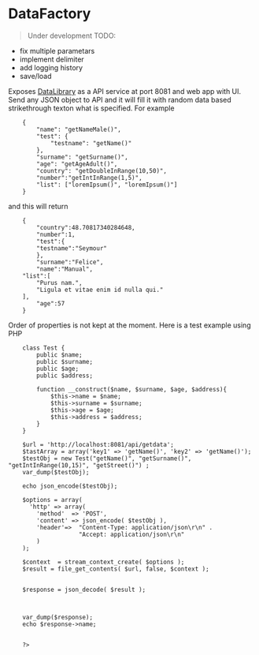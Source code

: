# DataFactory

> Under development
TODO:
- fix multiple parametars
- implement delimiter
- add logging history
- save/load

Exposes [DataLibrary](https://github.com/djulbicb/DataLibrary) as a API service at port 8081 and web app with UI. 
Send any JSON object to API and it will fill it with random data based strikethrough texton what is specified. For example
```
    {
        "name": "getNameMale()",
        "test": {
        	"testname": "getName()"
        },
        "surname": "getSurname()",
        "age": "getAgeAdult()",
        "country": "getDoubleInRange(10,50)",
        "number":"getIntInRange(1,5)",
        "list": ["loremIpsum()", "loremIpsum()"]
    }
```
and this will return 
```
    {
        "country":48.70817340284648,  
        "number":1,  
        "test":{
	    "testname":"Seymour"  
        },  
        "surname":"Felice",  
        "name":"Manual",  
    "list":[
        "Purus nam.",  
        "Ligula et vitae enim id nulla qui."  
    ],  
        "age":57  
    }
```
Order of properties is not kept at the moment. Here is a test example using PHP    
```
    class Test {
    	public $name;
    	public $surname;
    	public $age;
    	public $address;
    
    	function __construct($name, $surname, $age, $address){
    		$this->name = $name;
    		$this->surname = $surname;
    		$this->age = $age;
    		$this->address = $address;
    	}
    }
    
    $url = 'http://localhost:8081/api/getdata';
    $tastArray = array('key1' => 'getName()', 'key2' => 'getName()');
    $testObj = new Test("getName()", "getSurname()", "getIntInRange(10,15)", "getStreet()") ;
    var_dump($testObj);
    
    echo json_encode($testObj);
    
    $options = array(
      'http' => array(
        'method'  => 'POST',
        'content' => json_encode( $testObj ),
        'header'=>  "Content-Type: application/json\r\n" .
                    "Accept: application/json\r\n"
        )
    );
    
    $context  = stream_context_create( $options );
    $result = file_get_contents( $url, false, $context );
    
    
    $response = json_decode( $result );
    
    
    
    var_dump($response);
    echo $response->name;
    
    
    ?>
```

